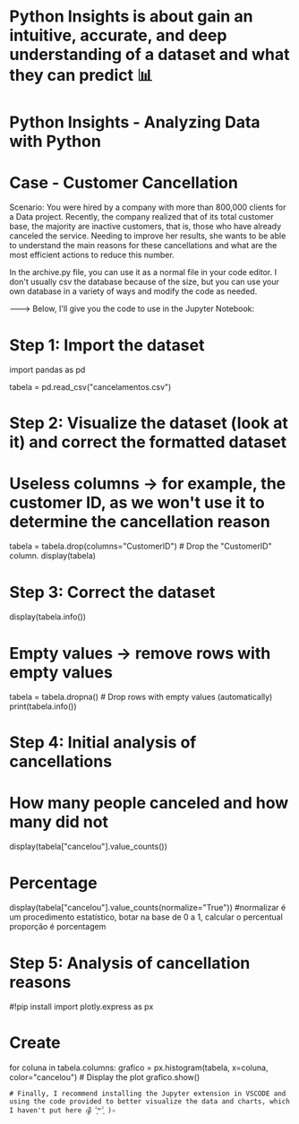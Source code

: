 # Python Insights is about gain an intuitive, accurate, and deep understanding of a dataset and what they can predict 📊
# Python Insights - Analyzing Data with Python
# Case - Customer Cancellation

Scenario: You were hired by a company with more than 800,000 clients for a Data project. Recently, the company realized that of its total customer base, the majority are inactive customers, that is, those who have already canceled the service.
Needing to improve her results, she wants to be able to understand the main reasons for these cancellations and what are the most efficient actions to reduce this number.

In the archive.py file, you can use it as a normal file in your code editor. I don't usually csv the database because of the size, but you can use your own database in a variety of ways and modify the code as needed. 

---> Below, I'll give you the code to use in the Jupyter Notebook:

# Step 1: Import the dataset
import pandas as pd

tabela = pd.read_csv("cancelamentos.csv")

# Step 2: Visualize the dataset (look at it) and correct the formatted dataset
# Useless columns -> for example, the customer ID, as we won't use it to determine the cancellation reason
tabela = tabela.drop(columns="CustomerID") # Drop the "CustomerID" column.
display(tabela)  

# Step 3: Correct the dataset
display(tabela.info())

# Empty values -> remove rows with empty values
tabela = tabela.dropna()  # Drop rows with empty values (automatically)
print(tabela.info())

# Step 4: Initial analysis of cancellations
# How many people canceled and how many did not
display(tabela["cancelou"].value_counts())
# Percentage
display(tabela["cancelou"].value_counts(normalize="True")) #normalizar é um procedimento estatístico, botar na base de 0 a 1, calcular o percentual proporção é porcentagem

# Step 5: Analysis of cancellation reasons
#!pip install 
import plotly.express as px
# Create 
for coluna in tabela.columns:
    grafico = px.histogram(tabela, x=coluna, color="cancelou")
     # Display the plot
    grafico.show()

    # Finally, I recommend installing the Jupyter extension in VSCODE and using the code provided to better visualize the data and charts, which I haven't put here ദ്ദി ˉ͈̀꒳ˉ͈́ )✧
